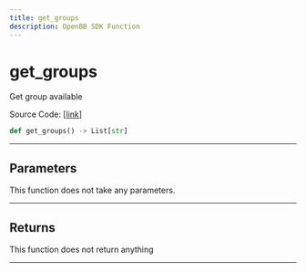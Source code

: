```yaml
---
title: get_groups
description: OpenBB SDK Function
---
```


# get_groups

Get group available

Source Code: [[link](https://github.com/OpenBB-finance/OpenBBTerminal/tree/main/openbb_terminal/economy/finviz_model.py#L60)]

```python
def get_groups() -> List[str]
```

---

## Parameters

This function does not take any parameters.

---

## Returns

This function does not return anything

---

